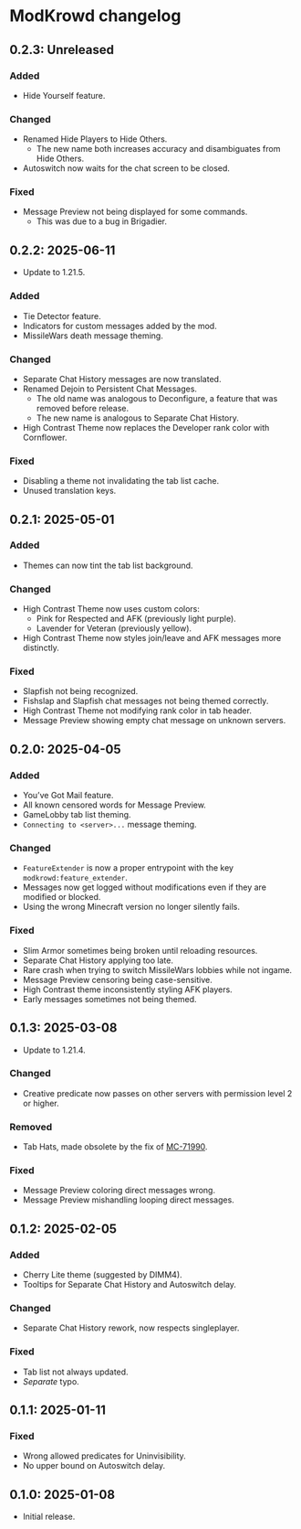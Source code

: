 # ModKrowd changelog

## 0.2.3: Unreleased

### Added

- Hide Yourself feature.

### Changed

- Renamed Hide Players to Hide Others.
  - The new name both increases accuracy and disambiguates from Hide Others.
- Autoswitch now waits for the chat screen to be closed.

### Fixed

- Message Preview not being displayed for some commands.
  - This was due to a bug in Brigadier.

## 0.2.2: 2025-06-11

- Update to 1.21.5.

### Added

- Tie Detector feature.
- Indicators for custom messages added by the mod.
- MissileWars death message theming.

### Changed

- Separate Chat History messages are now translated.
- Renamed Dejoin to Persistent Chat Messages.
  - The old name was analogous to Deconfigure, a feature that was removed before release.
  - The new name is analogous to Separate Chat History.
- High Contrast Theme now replaces the Developer rank color with Cornflower.

### Fixed

- Disabling a theme not invalidating the tab list cache.
- Unused translation keys.

## 0.2.1: 2025-05-01

### Added

- Themes can now tint the tab list background.

### Changed

- High Contrast Theme now uses custom colors:
  - Pink for Respected and AFK (previously light purple).
  - Lavender for Veteran (previously yellow).
- High Contrast Theme now styles join/leave and AFK messages more distinctly.

### Fixed

- Slapfish not being recognized.
- Fishslap and Slapfish chat messages not being themed correctly.
- High Contrast Theme not modifying rank color in tab header.
- Message Preview showing empty chat message on unknown servers.

## 0.2.0: 2025-04-05

### Added

- You’ve Got Mail feature.
- All known censored words for Message Preview.
- GameLobby tab list theming.
- `Connecting to <server>...` message theming.

### Changed

- `FeatureExtender` is now a proper entrypoint with the key `modkrowd:feature_extender`.
- Messages now get logged without modifications even if they are modified or blocked.
- Using the wrong Minecraft version no longer silently fails.

### Fixed

- Slim Armor sometimes being broken until reloading resources.
- Separate Chat History applying too late.
- Rare crash when trying to switch MissileWars lobbies while not ingame.
- Message Preview censoring being case-sensitive.
- High Contrast theme inconsistently styling AFK players.
- Early messages sometimes not being themed.

## 0.1.3: 2025-03-08

- Update to 1.21.4.

### Changed

- Creative predicate now passes on other servers with permission level 2 or higher.

### Removed

- Tab Hats, made obsolete by the fix of [MC-71990](https://bugs.mojang.com/browse/MC/issues/MC-71990).

### Fixed

- Message Preview coloring direct messages wrong.
- Message Preview mishandling looping direct messages.

## 0.1.2: 2025-02-05

### Added

- Cherry Lite theme (suggested by DIMM4).
- Tooltips for Separate Chat History and Autoswitch delay.

### Changed

- Separate Chat History rework, now respects singleplayer.

### Fixed

- Tab list not always updated.
- *Separate* typo.

## 0.1.1: 2025-01-11

### Fixed

- Wrong allowed predicates for Uninvisibility.
- No upper bound on Autoswitch delay.

## 0.1.0: 2025-01-08

- Initial release.
